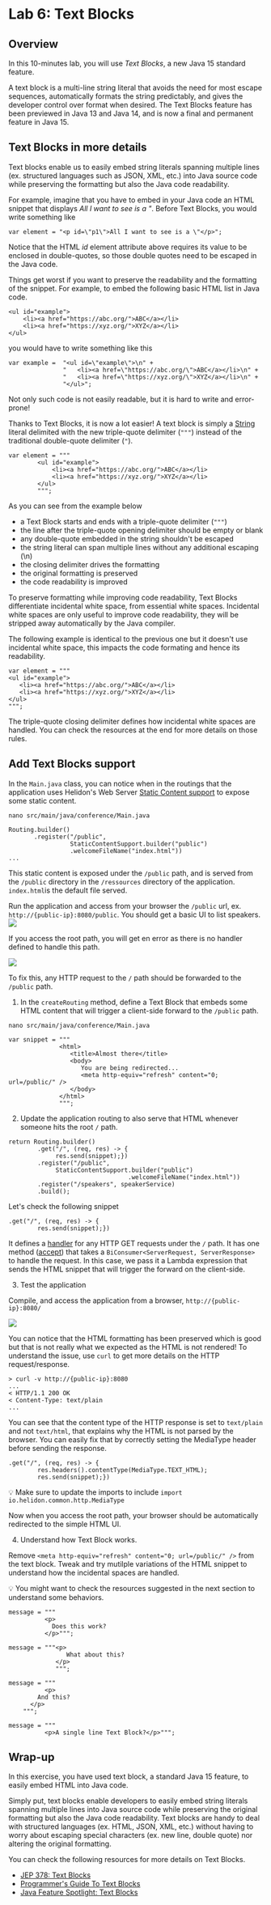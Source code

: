 # Lab 6: Text Blocks

## Overview

In this 10-minutes lab, you will use *Text Blocks*, a new Java 15 standard feature.

A text block is a multi-line string literal that avoids the need for most escape sequences, automatically formats the string predictably, and gives the developer control over format when desired. The Text Blocks feature has been previewed in Java 13 and Java 14, and is now a final and permanent feature in Java 15.

## Text Blocks in more details

Text blocks enable us to easily embed string literals spanning multiple lines (ex. structured languages such as JSON, XML, etc.) into Java source code while preserving the formatting but also the Java code readability.

For example, imagine that you have to embed in your Java code an HTML snippet that displays _All I want to see is a "_. Before Text Blocks, you would write something like

```
var element = "<p id=\"p1\">All I want to see is a \"</p>";
```

Notice that the HTML _id_ element attribute above requires its value to be enclosed in double-quotes, so those double quotes need to be escaped in the Java code. 

Things get worst if you want to preserve the readability and the formatting of the snippet. For example, to embed the following basic HTML list in Java code.

```
<ul id="example">
    <li><a href="https://abc.org/">ABC</a></li>
    <li><a href="https://xyz.org/">XYZ</a></li>
</ul>
```
you would have to write something like this

```
var example =  "<ul id=\"example\">\n" +
               "   <li><a href=\"https://abc.org/\">ABC</a></li>\n" +
               "   <li><a href=\"https://xyz.org/\">XYZ</a></li>\n" +
               "</ul>";
```


Not only such code is not easily readable, but it is hard to write and error-prone! 

Thanks to Text Blocks, it is now a lot easier! A text block is simply a [String](https://docs.oracle.com/en/java/javase/14/docs/api/java.base/java/lang/String.html) literal delimited with the new triple-quote delimiter (`"""`) instead of the traditional double-quote delimiter (`"`).

```
var element = """
        <ul id="example">
            <li><a href="https://abc.org/">ABC</a></li>
            <li><a href="https://xyz.org/">XYZ</a></li>
        </ul>
        """; 
```

As you can see from the example below
- a Text Block starts and ends with a triple-quote delimiter (`"""`)
- the line after the triple-quote opening delimiter should be empty or blank
- any double-quote embedded in the string shouldn't be escaped
- the string literal can span multiple lines without any additional escaping (\n)
- the closing delimiter drives the formatting
- the original formatting is preserved
- the code readability is improved

To preserve formatting while improving code readability, Text Blocks differentiate incidental white space, from essential white spaces. Incidental white spaces are only useful to improve code readability, they will be stripped away automatically by the Java compiler.

The following example is identical to the previous one but it doesn't use incidental white space, this impacts the code formating and hence its readability.

```
var element = """
<ul id="example">
   <li><a href="https://abc.org/">ABC</a></li>
   <li><a href="https://xyz.org/">XYZ</a></li>
</ul>
"""; 
```
The triple-quote closing delimiter defines how incidental white spaces are handled. You can check the resources at the end for more details on those rules.


## Add Text Blocks support

In the `Main.java` class, you can notice when in the routings that the application uses Helidon's Web Server [Static Content support](https://helidon.io/docs/v2/#/se/webserver/06_static-content-support) to expose some static content.

`nano src/main/java/conference/Main.java`

```
Routing.builder()
       .register("/public", 
                 StaticContentSupport.builder("public")
                 .welcomeFileName("index.html"))
...
```

This static content is exposed under the `/public` path, and is served from the `/public` directory in the `/ressources` directory of the application. `index.html`is the default file served.

Run the application and access from your browser the `/public` url, ex. `http://{public-ip}:8080/public`. You should get a basic UI to list speakers.
![](./images/lab5-1.png " ") 

If you access the root path, you will get en error as there is no handler defined to handle this path. 

![](./images/lab5-2.png " ") 


To fix this, any HTTP request to the `/` path should be forwarded to the `/public` path.


1. In the `createRouting` method, define a Text Block that embeds some HTML content that will trigger a client-side forward to the `/public` path.


`nano src/main/java/conference/Main.java`

```
var snippet = """
              <html>
                 <title>Almost there</title>
                 <body>
                    You are being redirected...
                    <meta http-equiv="refresh" content="0; url=/public/" />
                 </body>
              </html>
              """;
```

2. Update the application routing to also serve that HTML whenever someone hits the root `/` path.


```
return Routing.builder()
        .get("/", (req, res) -> {
             res.send(snippet);})
        .register("/public", 
             StaticContentSupport.builder("public")
                                 .welcomeFileName("index.html"))
        .register("/speakers", speakerService)
        .build();
```

Let's check the following snippet

```
.get("/", (req, res) -> {
        res.send(snippet);})
```

It defines a [handler](https://helidon.io/docs/v2/apidocs/io.helidon.webserver/io/helidon/webserver/Handler.html) for any HTTP GET requests under the `/` path.  It has one method ([accept](https://docs.oracle.com/en/java/javase/11/docs/api/java.base/java/util/function/BiConsumer.html?is-external=true#accept(T,U))) that takes a `BiConsumer<ServerRequest, ServerResponse>` to handle the request. In this case, we pass it a Lambda expression that sends the HTML snippet that will trigger the forward on the client-side.



3. Test the application

Compile, and access the application from a browser, `http://{public-ip}:8080/`


![](./images/lab5-3.png " ") 

You can notice that the HTML formatting has been preserved which is good but that is not really what we expected as the HTML is not rendered! To understand the issue, use `curl` to get more details on the HTTP request/response.


```
> curl -v http://{public-ip}:8080
...
< HTTP/1.1 200 OK
< Content-Type: text/plain
...
```

You can see that the content type of the HTTP response is set to `text/plain` and not `text/html`, that explains why the HTML is not parsed by the browser. You can easily fix that by correctly setting the MediaType header before sending the response. 

```
.get("/", (req, res) -> {
        res.headers().contentType(MediaType.TEXT_HTML);
        res.send(snippet);})
```

💡 Make sure to update the imports to include `import io.helidon.common.http.MediaType`

Now when you access the root path, your browser should be automatically redirected to the simple HTML UI.


4. Understand how Text Block works.

Remove `<meta http-equiv="refresh" content="0; url=/public/" />` from the text block. Tweak and try mutilple variations of the HTML snippet to understand how the incidental spaces are handled. 

💡 You might want to check the resources suggested in the next section to understand some behaviors.

```
message = """
          <p>
            Does this work?
          </p>""";
```

```
message = """<p>
                What about this?
             </p>
             """;
```

```
message = """
          <p>
        And this?
      </p>
    """;
```

```
message = """
          <p>A single line Text Block?</p>""";
```

## Wrap-up


In this exercise, you have used text block, a standard Java 15 feature, to easily embed HTML into Java code. 

Simply put, text blocks enable developers to easily embed string literals spanning multiple lines into Java source code while preserving the original formatting but also the Java code readability. Text blocks are handy to deal with structured languages (ex. HTML, JSON, XML, etc.) without having to worry about escaping special characters (ex. new line, double quote) nor altering the original formatting.

You can check the following resources for more details on Text Blocks.

* [JEP 378: Text Blocks](https://openjdk.java.net/jeps/378)
* [Programmer's Guide To Text Blocks](https://inside.java/2019/08/06/text-blocks-guide/)
* [Java Feature Spotlight: Text Blocks](https://inside.java/2020/05/01/spotlighttextblocks/)










